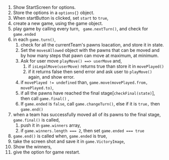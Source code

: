 1. Show StartScreen for options.
2. Store the options in a `options{}` object.
3. When startButton is clicked, set `start` to `true`,
4. create a new game, using the game object.
5. play game by calling every turn, ` game.nextTurn()`, and check for `game.ended`
6. in each `game.turn()`, 
   1. check for all the currentTeam's pawns loacation, and store it in state.
   2. Set the `movesAllowed` object with the pawns that can be moved and by how many steps that pawn can move at maximum, at minimum.
   3. Ask for user move `playMove() ==> userMove` and,
      1.  if `isLegalMove(userMove)` returns true than store it in `movePlayed()` 
      2. if it returns false then send error and ask user to `playMove()` again, and show error.
   4. if `movePlayed != undefined` than, `game.move(movePlayed.from, movePlayed.to)`,
   5. if all the pawns have reached the final stage[`checkFinal(state)`], then call `game.final()` ,
   6. If `game.ended` is `false`, call `game.changeTurn()`, else if it is `true,` then `game.end()`
7. when a team has successfully moved all of its pawns to the final stage, `game.final()` is called,
   1. push it in `game.winners` array, 
   2. if `game.winners.length === 2`, then set `game.ended === true` 
8.  `game.end()` is called when, `game.ended` is true,
   1. take the screen shot and save it in `game.VictoryImage`,
   2. Show the winners,
   3. give the option for game restart.